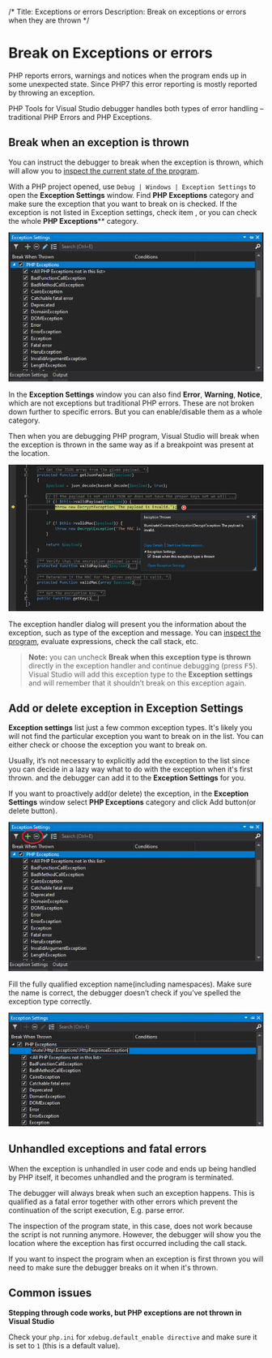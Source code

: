 /*
Title: Exceptions or errors
Description: Break on exceptions or errors when they are thrown
*/

# Break on Exceptions or errors

PHP reports errors, warnings and notices when the program ends up in some unexpected state. Since PHP7 this error reporting is mostly reported by throwing an exception. 

PHP Tools for Visual Studio debugger handles both types of error handling – traditional PHP Errors and PHP Exceptions. 

## Break when an exception is thrown

You can instruct the debugger to break when the exception is thrown, which will allow you to [inspect the current state of the program](inspecting-data.md).  

With a PHP project opened, use `Debug | Windows | Exception Settings` to open the **Exception Settings** window. Find **PHP Exceptions** category and make sure the exception that you want to break on is checked. If the exception is not listed in Exception settings, check **<All PHP Exceptions not in this list>** item , or you can check the whole **PHP Exceptions**** category.

![Exception settings window](imgs/exceptions-settings.png)

In the **Exception Settings** window you can also find **Error**, **Warning**, **Notice**, which are not exceptions but traditional PHP errors. These are not broken down further to specific errors. But you can enable/disable them as a whole category.

Then when you are debugging PHP program, Visual Studio will break when the exception is thrown in the same way as if a breakpoint was present at the location.

![Exception handler](imgs/exception-thrown.png)

The exception handler dialog will present you the information about the exception, such as type of the exception and message. You can [inspect the program](inspecting-data.md), evaluate expressions, check the call stack, etc.

> **Note:** you can uncheck **Break when this exception type is thrown** directly in the exception handler and continue debugging (press <kbd>F5</kbd>). Visual Studio will add this exception type to the **Exception settings** and will remember that it shouldn’t break on this exception again.

## Add or delete exception in **Exception Settings**

**Exception settings** list just a few common exception types. It's likely you will not find the particular exception you want to break on in the list. You can either check **<All PHP Exceptions not in this list>** or choose the exception you want to break on.

Usually, it’s not necessary to explicitly add the exception to the list since you can decide in a lazy way what to do with the exception when it's first thrown. and the debugger can add it to the **Exception Settings** for you.

If you want to proactively add(or delete) the exception, in the **Exception Settings** window select **PHP Exceptions** category and click Add button(or delete button).

![Add and delete button in the Exception Settings window](imgs/exception-add-button.png)

Fill the fully qualified exception name(including namespaces). Make sure the name is correct, the debugger doesn’t check if you’ve spelled the exception type correctly.

![Adding the custom exception](imgs/exception-adding.png)

## Unhandled exceptions and fatal errors

When the exception is unhandled in user code and ends up being handled by PHP itself, it becomes unhandled and the program is terminated.

The debugger will always break when such an exception happens. This is qualified as a fatal error together with other errors which prevent the continuation of the script execution, E.g. parse error.

The inspection of the program state, in this case, does not work because the script is not running anymore. However, the debugger will show you the location where the exception has first occurred including the call stack.

If you want to inspect the program when an exception is first thrown you will need to make sure the debugger breaks on it when it's thrown.

## Common issues

**Stepping through code works, but PHP exceptions are not thrown in Visual Studio**

Check your `php.ini` for `xdebug.default_enable directive` and make sure it is set to `1` (this is a default value).
